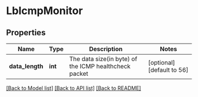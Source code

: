 # LbIcmpMonitor

## Properties
Name | Type | Description | Notes
------------ | ------------- | ------------- | -------------
**data_length** | **int** | The data size(in byte) of the ICMP healthcheck packet | [optional] [default to 56]

[[Back to Model list]](../README.md#documentation-for-models) [[Back to API list]](../README.md#documentation-for-api-endpoints) [[Back to README]](../README.md)

